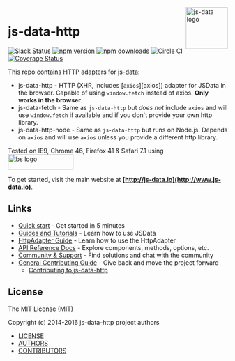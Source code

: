 <img src="https://raw.githubusercontent.com/js-data/js-data/master/js-data.png" alt="js-data logo" title="js-data" align="right" width="96" height="96" />

# js-data-http

[![Slack Status][sl_b]][sl_l]
[![npm version][npm_b]][npm_l]
[![npm downloads][dn_b]][dn_l]
[![Circle CI][circle_b]][circle_l]
[![Coverage Status][cov_b]][cov_l]

This repo contains HTTP adapters for [js-data](http://www.js-data.io/):

- js-data-http - HTTP (XHR, includes [`axios`][axios]) adapter for JSData in the
browser. Capable of using `window.fetch` instead of axios. __Only works in the browser__.
- js-data-fetch - Same as `js-data-http` but _does not_ include `axios` and will use
`window.fetch` if available and if you don't provide your own http library.
- js-data-http-node - Same as `js-data-http` but runs on Node.js. Depends on `axios`
and will use `axios` unless you provide a different http library.

Tested on IE9, Chrome 46, Firefox 41 & Safari 7.1 using
<img src="https://raw.githubusercontent.com/js-data/js-data-localstorage/master/bs.jpg" alt="bs logo" title="browserstack" width="150" height="35" style="vertical-align: middle" />

To get started, visit the main website at __[http://js-data.io](http://www.js-data.io)__.

## Links

* [Quick start](http://www.js-data.io/v3.0/docs/home#quick-start) - Get started in 5 minutes
* [Guides and Tutorials](http://www.js-data.io/v3.0/docs/home) - Learn how to use JSData
* [HttpAdapter Guide](http://www.js-data.io/v3.0/docs/js-data-http) - Learn how to use the HttpAdapter
* [API Reference Docs](http://api.js-data.io) - Explore components, methods, options, etc.
* [Community & Support](http://js-data.io/docs/community) - Find solutions and chat with the community
* [General Contributing Guide](http://js-data.io/docs/contributing) - Give back and move the project forward
  * [Contributing to js-data-http](https://github.com/js-data/js-data-http/blob/master/.github/CONTRIBUTING.md)

## License

The MIT License (MIT)

Copyright (c) 2014-2016 js-data-http project authors

* [LICENSE](https://github.com/js-data/js-data-http/blob/master/LICENSE)
* [AUTHORS](https://github.com/js-data/js-data-http/blob/master/AUTHORS)
* [CONTRIBUTORS](https://github.com/js-data/js-data-http/blob/master/CONTRIBUTORS)

[sl_b]: http://slack.js-data.io/badge.svg
[sl_l]: http://slack.js-data.io
[npm_b]: https://img.shields.io/npm/v/js-data-http.svg?style=flat
[npm_l]: https://www.npmjs.org/package/js-data-http
[dn_b]: https://img.shields.io/npm/dm/js-data-http.svg?style=flat
[dn_l]: https://www.npmjs.org/package/js-data-http
[circle_b]: https://img.shields.io/circleci/project/js-data/js-data-http/master.svg?style=flat
[circle_l]: https://circleci.com/gh/js-data/js-data-http/tree/master
[cov_b]: https://img.shields.io/codecov/c/github/js-data/js-data-http/3.0.svg?style=flat
[cov_l]: https://codecov.io/github/js-data/js-data-http
